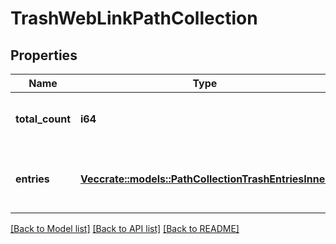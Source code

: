 # TrashWebLinkPathCollection

## Properties

Name | Type | Description | Notes
------------ | ------------- | ------------- | -------------
**total_count** | **i64** | The number of folders in this list. | 
**entries** | [**Vec<crate::models::PathCollectionTrashEntriesInner>**](Path_collection__Trash__entries_inner.md) | Array of folders for this item's path collection | 

[[Back to Model list]](../README.md#documentation-for-models) [[Back to API list]](../README.md#documentation-for-api-endpoints) [[Back to README]](../README.md)


